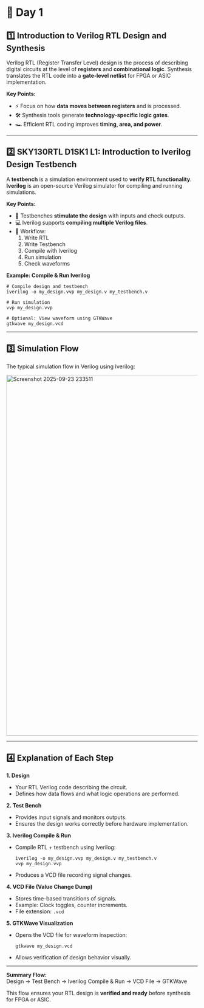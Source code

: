 # 📅 Day 1

## 1️⃣ Introduction to Verilog RTL Design and Synthesis
Verilog RTL (Register Transfer Level) design is the process of describing digital circuits at the level of **registers** and **combinational logic**. Synthesis translates the RTL code into a **gate-level netlist** for FPGA or ASIC implementation.

**Key Points:**
- ⚡ Focus on how **data moves between registers** and is processed.
- 🛠️ Synthesis tools generate **technology-specific logic gates**.
- 🏎️ Efficient RTL coding improves **timing, area, and power**.

---

## 2️⃣ SKY130RTL D1SK1 L1: Introduction to Iverilog Design Testbench
A **testbench** is a simulation environment used to **verify RTL functionality**.  
**Iverilog** is an open-source Verilog simulator for compiling and running simulations.

**Key Points:**
- 🧪 Testbenches **stimulate the design** with inputs and check outputs.
- 💻 Iverilog supports **compiling multiple Verilog files**.
- 🔄 Workflow:
  1. Write RTL  
  2. Write Testbench  
  3. Compile with Iverilog  
  4. Run simulation  
  5. Check waveforms  

**Example: Compile & Run Iverilog**

    # Compile design and testbench
    iverilog -o my_design.vvp my_design.v my_testbench.v

    # Run simulation
    vvp my_design.vvp

    # Optional: View waveform using GTKWave
    gtkwave my_design.vcd

---

## 3️⃣ Simulation Flow
The typical simulation flow in Verilog using Iverilog:

 <img width="1790" height="950" alt="Screenshot 2025-09-23 233511" src="https://github.com/user-attachments/assets/62fabdf0-de94-4e52-9dee-7f51ba67e88e" />

---

## 4️⃣ Explanation of Each Step

**1. Design**  
- Your RTL Verilog code describing the circuit.  
- Defines how data flows and what logic operations are performed.  

**2. Test Bench**  
- Provides input signals and monitors outputs.  
- Ensures the design works correctly before hardware implementation.  

**3. Iverilog Compile & Run**  
- Compile RTL + testbench using Iverilog:  

      iverilog -o my_design.vvp my_design.v my_testbench.v
      vvp my_design.vvp

- Produces a VCD file recording signal changes.  

**4. VCD File (Value Change Dump)**  
- Stores time-based transitions of signals.  
- Example: Clock toggles, counter increments.  
- File extension: `.vcd`  

**5. GTKWave Visualization**  
- Opens the VCD file for waveform inspection:  

      gtkwave my_design.vcd

- Allows verification of design behavior visually.  

---

**Summary Flow:**  
Design -> Test Bench -> Iverilog Compile & Run -> VCD File -> GTKWave

This flow ensures your RTL design is **verified and ready** before synthesis for FPGA or ASIC.
